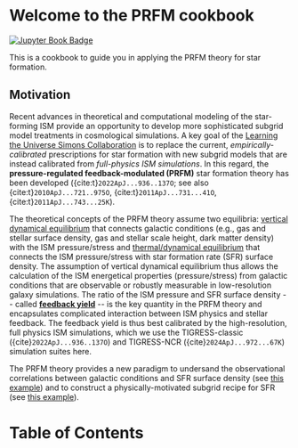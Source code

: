 # Welcome to the PRFM cookbook

[![Jupyter Book Badge](https://jupyterbook.org/badge.svg)](https://changgoo.github.io/PRFM/)

This is a cookbook to guide you in applying the PRFM theory for star formation.

## Motivation

Recent advances in theoretical and computational modeling of the star-forming ISM provide an opportunity to develop more sophisticated subgrid model treatments in cosmological simulations.  A key goal of the [Learning the Universe Simons Collaboration](https://www.learning-the-universe.org/) is to replace the current, _empirically-calibrated_ prescriptions for star formation with new subgrid models that are instead calibrated from _full-physics ISM simulations_. In this regard, the **pressure-regulated feedback-modulated (PRFM)** star formation theory has been developed ({cite:t}`2022ApJ...936..137O`; see also {cite:t}`2010ApJ...721..975O`, {cite:t}`2011ApJ...731...41O`, {cite:t}`2011ApJ...743...25K`).

The theoretical concepts of the PRFM theory assume two equilibria: [vertical dynamical equilibrium](vertical-de) that connects galactic conditions (e.g., gas and stellar surface density, gas and stellar scale height, dark matter density) with the ISM pressure/stress and [thermal/dynamical equilibrium](feedback-yield) that connects the ISM pressure/stress with star formation rate (SFR) surface density. The assumption of vertical dynamical equilibrium thus allows the calculation of the ISM energetical properties (pressure/stress) from galactic conditions that are observable or robustly measurable in low-resolution galaxy simulations. The ratio of the ISM pressure and SFR surface density -- called [**feedback yield**](feedback-yield) -- is the key quantity in the PRFM theory and encapsulates complicated interaction between ISM physics and stellar feedback. The feedback yield is thus best calibrated by the high-resolution, full physics ISM simulations, which we use the TIGRESS-classic ({cite}`2022ApJ...936..137O`) and TIGRESS-NCR ({cite}`2024ApJ...972...67K`) simulation suites here.

The PRFM theory provides a new paradigm to undersand the observational correlations between galactic conditions and SFR surface density (see [this example](prfm_phangs.ipynb)) and to construct a physically-motivated subgrid recipe for SFR (see [this example](prfm_tng.ipynb)).
<!-- A vertical dynamical equilibrium state of the ISM in disk galaxies demands a certain level of total pressure to support disk weight. Each component of ISM pressure/stress is maintained by massive star feedback by heating the gas, driving turbulence, and activating galactic dynamo to offset losses through cooling and turbulence dissipation. From the former, one can connect galactic condtions with the required total pressure. From the latter, one can connect each pressure component (and hence total pressure) and star formation rate, which is characterized by [feedback yields](feedback-yield). -->


# Table of Contents

```{tableofcontents}
```
